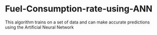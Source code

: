 # Fuel-Consumption-rate-using-ANN
This algorithm trains on a set of data and can make accurate predictions using the Artificial Neural Network
